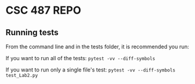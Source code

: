 # CSC 487 REPO

## Running tests
From the command line and in the tests folder, it is recommended you run:

If you want to run all of the tests:
``
pytest -vv --diff-symbols
``

If you want to run only a single file's test:
``
pytest -vv --diff-symbols test_Lab2.py
``

